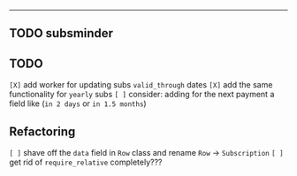 --------
TODO subsminder
--------

## TODO
`[X]` add worker for updating subs `valid_through` dates
`[X]` add the same functionality for `yearly` subs
`[ ]` consider: adding for the next payment a field like (`in 2 days` or `in 1.5 months`)

## Refactoring
`[ ]` shave off the `data` field in `Row` class and rename `Row` -> `Subscription`
`[ ]` get rid of `require_relative` completely???
